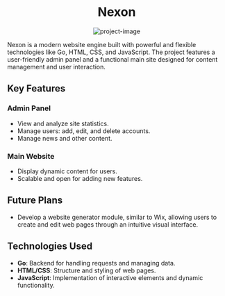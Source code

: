 <h1 align="center" id="title">Nexon</h1>
<p align="center"><img src="https://socialify.git.ci/Lucifer13072/Nexon/image?font=Inter&amp;language=1&amp;name=1&amp;owner=1&amp;pattern=Brick+Wall&amp;theme=Dark" alt="project-image"></p>

Nexon is a modern website engine built with powerful and flexible technologies like Go, HTML, CSS, and JavaScript. The project features a user-friendly admin panel and a functional main site designed for content management and user interaction.  

## Key Features  
### Admin Panel  
- View and analyze site statistics.  
- Manage users: add, edit, and delete accounts.  
- Manage news and other content.  

### Main Website  
- Display dynamic content for users.  
- Scalable and open for adding new features.  

## Future Plans  
- Develop a website generator module, similar to Wix, allowing users to create and edit web pages through an intuitive visual interface.  

## Technologies Used  
- **Go**: Backend for handling requests and managing data.  
- **HTML/CSS**: Structure and styling of web pages.  
- **JavaScript**: Implementation of interactive elements and dynamic functionality.  
